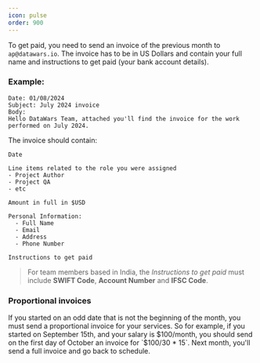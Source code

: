 ```yaml
---
icon: pulse
order: 900
---
```


To get paid, you need to send an invoice of the previous month to `ap@datawars.io`.
The invoice has to be in US Dollars and contain your full name and instructions to get paid (your bank account details).

### Example:

```
Date: 01/08/2024
Subject: July 2024 invoice
Body:
Hello DataWars Team, attached you'll find the invoice for the work performed on July 2024.
```

The invoice should contain:

```
Date

Line items related to the role you were assigned
- Project Author
- Project QA
- etc

Amount in full in $USD

Personal Information:
  - Full Name
  - Email
  - Address
  - Phone Number

Instructions to get paid
```
> For team members based in India, the *Instructions to get paid* must include **SWIFT Code**, **Account Number** and **IFSC Code**.

### Proportional invoices

If you started on an odd date that is not the beginning of the month, you must send a proportional invoice for your services. So for example, if you started on September 15th, and your salary is $100/month, you should send on the first day of October an invoice for `$100/30 * 15`. Next month, you'll send a full invoice and go back to schedule.
